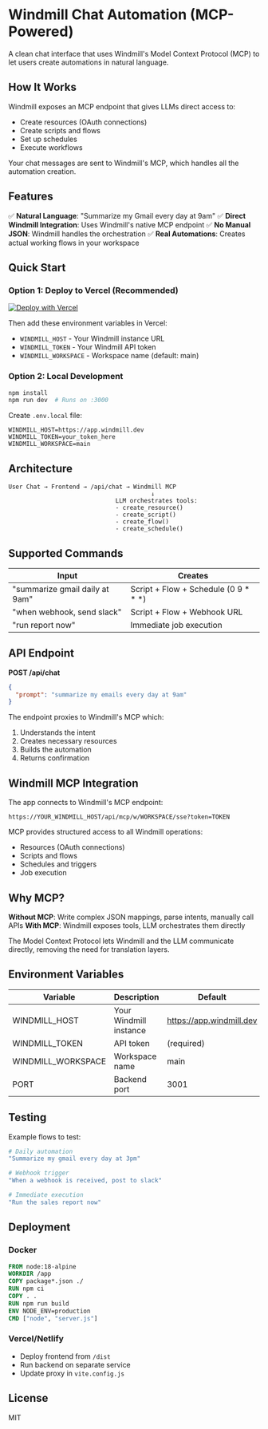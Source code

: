 # Windmill Chat Automation (MCP-Powered)

A clean chat interface that uses Windmill's Model Context Protocol (MCP) to let users create automations in natural language.

## How It Works

Windmill exposes an MCP endpoint that gives LLMs direct access to:
- Create resources (OAuth connections)
- Create scripts and flows
- Set up schedules
- Execute workflows

Your chat messages are sent to Windmill's MCP, which handles all the automation creation.

## Features

✅ **Natural Language**: "Summarize my Gmail every day at 9am"
✅ **Direct Windmill Integration**: Uses Windmill's native MCP endpoint
✅ **No Manual JSON**: Windmill handles the orchestration
✅ **Real Automations**: Creates actual working flows in your workspace

## Quick Start

### Option 1: Deploy to Vercel (Recommended)

[![Deploy with Vercel](https://vercel.com/button)](https://vercel.com/new/clone?repository-url=https://github.com/nicolascodet/windmilltest)

Then add these environment variables in Vercel:
- `WINDMILL_HOST` - Your Windmill instance URL
- `WINDMILL_TOKEN` - Your Windmill API token
- `WINDMILL_WORKSPACE` - Workspace name (default: main)

### Option 2: Local Development

```bash
npm install
npm run dev  # Runs on :3000
```

Create `.env.local` file:
```
WINDMILL_HOST=https://app.windmill.dev
WINDMILL_TOKEN=your_token_here
WINDMILL_WORKSPACE=main
```

## Architecture

```
User Chat → Frontend → /api/chat → Windmill MCP
                                        ↓
                              LLM orchestrates tools:
                              - create_resource()
                              - create_script()
                              - create_flow()
                              - create_schedule()
```

## Supported Commands

| Input | Creates |
|-------|---------|
| "summarize gmail daily at 9am" | Script + Flow + Schedule (0 9 * * *) |
| "when webhook, send slack" | Script + Flow + Webhook URL |
| "run report now" | Immediate job execution |

## API Endpoint

**POST /api/chat**
```json
{
  "prompt": "summarize my emails every day at 9am"
}
```

The endpoint proxies to Windmill's MCP which:
1. Understands the intent
2. Creates necessary resources
3. Builds the automation
4. Returns confirmation

## Windmill MCP Integration

The app connects to Windmill's MCP endpoint:
```
https://YOUR_WINDMILL_HOST/api/mcp/w/WORKSPACE/sse?token=TOKEN
```

MCP provides structured access to all Windmill operations:
- Resources (OAuth connections)
- Scripts and flows
- Schedules and triggers
- Job execution

## Why MCP?

**Without MCP**: Write complex JSON mappings, parse intents, manually call APIs
**With MCP**: Windmill exposes tools, LLM orchestrates them directly

The Model Context Protocol lets Windmill and the LLM communicate directly, removing the need for translation layers.

## Environment Variables

| Variable | Description | Default |
|----------|-------------|---------|
| WINDMILL_HOST | Your Windmill instance | https://app.windmill.dev |
| WINDMILL_TOKEN | API token | (required) |
| WINDMILL_WORKSPACE | Workspace name | main |
| PORT | Backend port | 3001 |

## Testing

Example flows to test:

```bash
# Daily automation
"Summarize my gmail every day at 3pm"

# Webhook trigger
"When a webhook is received, post to slack"

# Immediate execution
"Run the sales report now"
```

## Deployment

### Docker
```dockerfile
FROM node:18-alpine
WORKDIR /app
COPY package*.json ./
RUN npm ci
COPY . .
RUN npm run build
ENV NODE_ENV=production
CMD ["node", "server.js"]
```

### Vercel/Netlify
- Deploy frontend from `/dist`
- Run backend on separate service
- Update proxy in `vite.config.js`

## License

MIT